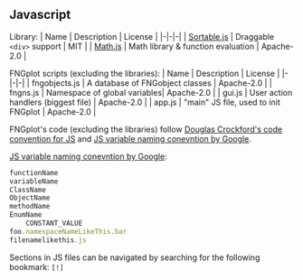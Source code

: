 ## Javascript

Library:
| Name | Description | License |
|-|-|-|
| [Sortable.js](https://github.com/SortableJS/Sortable) | Draggable `<div>` support | MIT |
| [Math.js](https://github.com/josdejong/mathjs) | Math library & function evaluation | Apache-2.0 |

FNGplot scripts (excluding the libraries):
| Name | Description | License |
|-|-|-|
| fngobjects.js | A database of FNGobject classes | Apache-2.0 |
| fngns.js | Namespace of global variables| Apache-2.0 |
| gui.js | User action handlers (biggest file) | Apache-2.0 |
| app.js | "main" JS file, used to init FNGplot | Apache-2.0 |

FNGplot's code (excluding the libraries) follow [Douglas Crockford's code convention for JS](https://www.crockford.com/code.html) and [JS variable naming conevntion by Google](https://google.github.io/styleguide/javascriptguide.xml?showone=Naming#Naming).

[JS variable naming conevntion by Google](https://google.github.io/styleguide/javascriptguide.xml?showone=Naming#Naming):

```js
functionName
variableName
ClassName
ObjectName
methodName
EnumName
    CONSTANT_VALUE
foo.namespaceNameLikeThis.bar
filenamelikethis.js
```

Sections in JS files can be navigated by searching for the following bookmark: `[!]`
